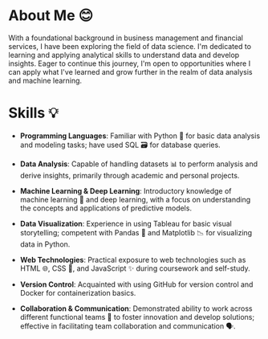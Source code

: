 # About Me 😊
With a foundational background in business management and financial services, I have been exploring the field of data science. I'm dedicated to learning and applying analytical skills to understand data and develop insights. Eager to continue this journey, I'm open to opportunities where I can apply what I've learned and grow further in the realm of data analysis and machine learning.

# Skills 💡
- **Programming Languages**: Familiar with Python 🐍 for basic data analysis and modeling tasks; have used SQL 🗃️ for database queries.

- **Data Analysis**: Capable of handling datasets 📊 to perform analysis and derive insights, primarily through academic and personal projects.

- **Machine Learning & Deep Learning**: Introductory knowledge of machine learning 🤖 and deep learning, with a focus on understanding the concepts and applications of predictive models.

- **Data Visualization**: Experience in using Tableau for basic visual storytelling; competent with Pandas 🐼 and Matplotlib 📉 for visualizing data in Python.

- **Web Technologies**: Practical exposure to web technologies such as HTML 🌐, CSS 🎨, and JavaScript ✨ during coursework and self-study.

- **Version Control**: Acquainted with using GitHub for version control and Docker for containerization basics.

- **Collaboration & Communication**: Demonstrated ability to work across different functional teams 🤝 to foster innovation and develop solutions; effective in facilitating team collaboration and communication 🗣️.


